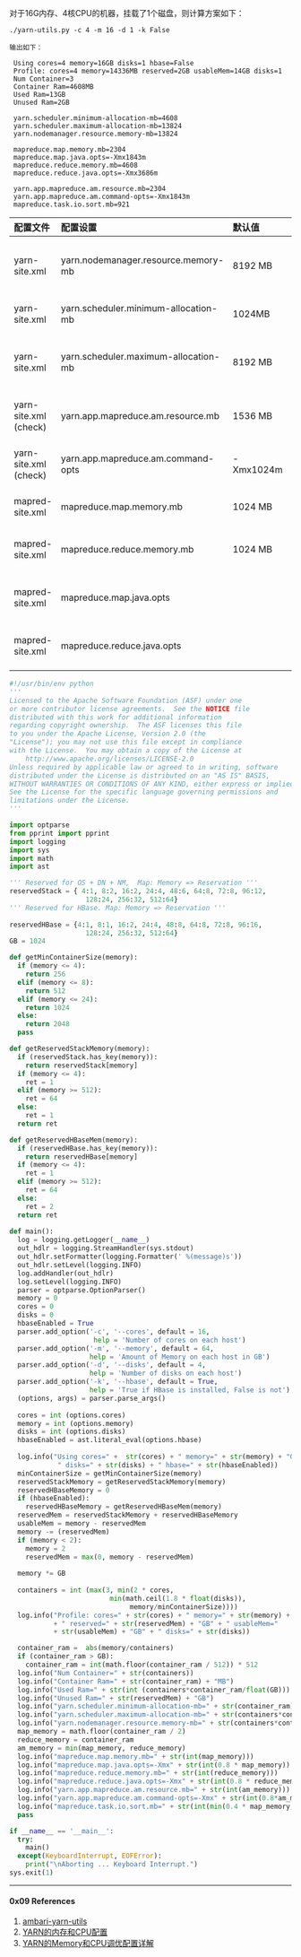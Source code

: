 

对于16G内存、4核CPU的机器，挂载了1个磁盘，则计算方案如下：

```shell
./yarn-utils.py -c 4 -m 16 -d 1 -k False

输出如下：

 Using cores=4 memory=16GB disks=1 hbase=False
 Profile: cores=4 memory=14336MB reserved=2GB usableMem=14GB disks=1
 Num Container=3
 Container Ram=4608MB
 Used Ram=13GB
 Unused Ram=2GB
 
 yarn.scheduler.minimum-allocation-mb=4608
 yarn.scheduler.maximum-allocation-mb=13824
 yarn.nodemanager.resource.memory-mb=13824
 
 mapreduce.map.memory.mb=2304
 mapreduce.map.java.opts=-Xmx1843m
 mapreduce.reduce.memory.mb=4608
 mapreduce.reduce.java.opts=-Xmx3686m
 
 yarn.app.mapreduce.am.resource.mb=2304
 yarn.app.mapreduce.am.command-opts=-Xmx1843m
 mapreduce.task.io.sort.mb=921

```



| 配置文件              | 配置设置    | 默认值    | 计算值      |
| :-------------------- | :----------------------------------- | :-------- | :------------------------------- |
| yarn-site.xml         | yarn.nodemanager.resource.memory-mb  | 8192 MB   | = containers * RAM-per-container |
| yarn-site.xml         | yarn.scheduler.minimum-allocation-mb | 1024MB    | = RAM-per-container              |
| yarn-site.xml         | yarn.scheduler.maximum-allocation-mb | 8192 MB   | = containers * RAM-per-container |
| yarn-site.xml (check) | yarn.app.mapreduce.am.resource.mb    | 1536 MB   | = 2 * RAM-per-container          |
| yarn-site.xml (check) | yarn.app.mapreduce.am.command-opts   | -Xmx1024m | = 0.8 * 2 * RAM-per-container    |
| mapred-site.xml       | mapreduce.map.memory.mb              | 1024 MB   | = RAM-per-container              |
| mapred-site.xml       | mapreduce.reduce.memory.mb           | 1024 MB   | = 2 * RAM-per-container          |
| mapred-site.xml       | mapreduce.map.java.opts              |           | = 0.8 * RAM-per-container        |
| mapred-site.xml       | mapreduce.reduce.java.opts           |           | = 0.8 * 2 * RAM-per-container    |





```python
#!/usr/bin/env python
'''
Licensed to the Apache Software Foundation (ASF) under one
or more contributor license agreements.  See the NOTICE file
distributed with this work for additional information
regarding copyright ownership.  The ASF licenses this file
to you under the Apache License, Version 2.0 (the
"License"); you may not use this file except in compliance
with the License.  You may obtain a copy of the License at
    http://www.apache.org/licenses/LICENSE-2.0
Unless required by applicable law or agreed to in writing, software
distributed under the License is distributed on an "AS IS" BASIS,
WITHOUT WARRANTIES OR CONDITIONS OF ANY KIND, either express or implied.
See the License for the specific language governing permissions and
limitations under the License.
'''

import optparse
from pprint import pprint
import logging
import sys
import math
import ast

''' Reserved for OS + DN + NM,  Map: Memory => Reservation '''
reservedStack = { 4:1, 8:2, 16:2, 24:4, 48:6, 64:8, 72:8, 96:12, 
                   128:24, 256:32, 512:64}
''' Reserved for HBase. Map: Memory => Reservation '''
  
reservedHBase = {4:1, 8:1, 16:2, 24:4, 48:8, 64:8, 72:8, 96:16, 
                   128:24, 256:32, 512:64}
GB = 1024

def getMinContainerSize(memory):
  if (memory <= 4):
    return 256
  elif (memory <= 8):
    return 512
  elif (memory <= 24):
    return 1024
  else:
    return 2048
  pass

def getReservedStackMemory(memory):
  if (reservedStack.has_key(memory)):
    return reservedStack[memory]
  if (memory <= 4):
    ret = 1
  elif (memory >= 512):
    ret = 64
  else:
    ret = 1
  return ret

def getReservedHBaseMem(memory):
  if (reservedHBase.has_key(memory)):
    return reservedHBase[memory]
  if (memory <= 4):
    ret = 1
  elif (memory >= 512):
    ret = 64
  else:
    ret = 2
  return ret
                    
def main():
  log = logging.getLogger(__name__)
  out_hdlr = logging.StreamHandler(sys.stdout)
  out_hdlr.setFormatter(logging.Formatter(' %(message)s'))
  out_hdlr.setLevel(logging.INFO)
  log.addHandler(out_hdlr)
  log.setLevel(logging.INFO)
  parser = optparse.OptionParser()
  memory = 0
  cores = 0
  disks = 0
  hbaseEnabled = True
  parser.add_option('-c', '--cores', default = 16,
                     help = 'Number of cores on each host')
  parser.add_option('-m', '--memory', default = 64, 
                    help = 'Amount of Memory on each host in GB')
  parser.add_option('-d', '--disks', default = 4, 
                    help = 'Number of disks on each host')
  parser.add_option('-k', '--hbase', default = True,
                    help = 'True if HBase is installed, False is not')
  (options, args) = parser.parse_args()
  
  cores = int (options.cores)
  memory = int (options.memory)
  disks = int (options.disks)
  hbaseEnabled = ast.literal_eval(options.hbase)
  
  log.info("Using cores=" +  str(cores) + " memory=" + str(memory) + "GB" +
            " disks=" + str(disks) + " hbase=" + str(hbaseEnabled))
  minContainerSize = getMinContainerSize(memory)
  reservedStackMemory = getReservedStackMemory(memory)
  reservedHBaseMemory = 0
  if (hbaseEnabled):
    reservedHBaseMemory = getReservedHBaseMem(memory)
  reservedMem = reservedStackMemory + reservedHBaseMemory
  usableMem = memory - reservedMem
  memory -= (reservedMem)
  if (memory < 2):
    memory = 2 
    reservedMem = max(0, memory - reservedMem)
    
  memory *= GB
  
  containers = int (max(3, min(2 * cores,
                         min(math.ceil(1.8 * float(disks)),
                              memory/minContainerSize))))
  log.info("Profile: cores=" + str(cores) + " memory=" + str(memory) + "MB"
           + " reserved=" + str(reservedMem) + "GB" + " usableMem="
           + str(usableMem) + "GB" + " disks=" + str(disks))

  container_ram =  abs(memory/containers)
  if (container_ram > GB):
    container_ram = int(math.floor(container_ram / 512)) * 512
  log.info("Num Container=" + str(containers))
  log.info("Container Ram=" + str(container_ram) + "MB")
  log.info("Used Ram=" + str(int (containers*container_ram/float(GB))) + "GB")
  log.info("Unused Ram=" + str(reservedMem) + "GB")
  log.info("yarn.scheduler.minimum-allocation-mb=" + str(container_ram))
  log.info("yarn.scheduler.maximum-allocation-mb=" + str(containers*container_ram))
  log.info("yarn.nodemanager.resource.memory-mb=" + str(containers*container_ram))
  map_memory = math.floor(container_ram / 2)
  reduce_memory = container_ram
  am_memory = min(map_memory, reduce_memory)
  log.info("mapreduce.map.memory.mb=" + str(int(map_memory)))
  log.info("mapreduce.map.java.opts=-Xmx" + str(int(0.8 * map_memory)) +"m")
  log.info("mapreduce.reduce.memory.mb=" + str(int(reduce_memory)))
  log.info("mapreduce.reduce.java.opts=-Xmx" + str(int(0.8 * reduce_memory)) + "m")
  log.info("yarn.app.mapreduce.am.resource.mb=" + str(int(am_memory)))
  log.info("yarn.app.mapreduce.am.command-opts=-Xmx" + str(int(0.8*am_memory)) + "m")
  log.info("mapreduce.task.io.sort.mb=" + str(int(min(0.4 * map_memory, 1024))))
  pass

if __name__ == '__main__':
  try:
    main()
  except(KeyboardInterrupt, EOFError):
    print("\nAborting ... Keyboard Interrupt.")
sys.exit(1)
```





----

#### 0x09 References

1. [ambari-yarn-utils](https://github.com/mahadevkonar/ambari-yarn-utils)
2. [YARN的内存和CPU配置](https://blog.csdn.net/dxl342/article/details/52840455)
3. [YARN的Memory和CPU调优配置详解](http://blog.itpub.net/30089851/viewspace-2127851/) 













